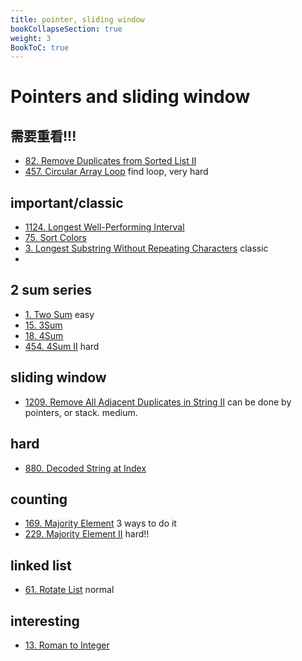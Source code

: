 ```yaml
---
title: pointer, sliding window
bookCollapseSection: true
weight: 3
BookToC: true
---
```

# Pointers and sliding window

## 需要重看!!!
- [82. Remove Duplicates from Sorted List II](82)
- [457. Circular Array Loop](457) find loop, very hard

## important/classic
- [1124. Longest Well-Performing Interval](1124)
- [75. Sort Colors](75)
- [3. Longest Substring Without Repeating Characters](3.md) classic
- 
## 2 sum series
- [1. Two Sum](1) easy
- [15. 3Sum](15) 
- [18. 4Sum](18)
- [454. 4Sum II](454) hard

## sliding window
- [1209. Remove All Adjacent Duplicates in String II](1209) can be done by pointers, or stack. medium.

## hard
- [880. Decoded String at Index](800)

## counting
- [169. Majority Element](169) 3 ways to do it
- [229. Majority Element II](229) hard!!

## linked list
- [61. Rotate List](61) normal 

## interesting
- [13. Roman to Integer](13)